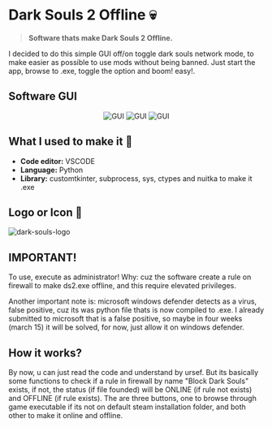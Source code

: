 # Dark Souls 2 Offline 💀
> **Software thats make Dark Souls 2 Offline.**

I decided to do this simple GUI off/on toggle dark souls network mode, to make easier as possible to use mods without being banned. Just start the app, browse to .exe, toggle the option and boom! easy!.

## Software GUI
<div align="center">
  <img alt="GUI" src="https://github.com/Ishidawg/Dark-SoulsII-Offline/blob/main/images/Capture1.PNG?raw=true">
  <img alt="GUI" src="https://github.com/Ishidawg/Dark-SoulsII-Offline/blob/main/images/Capture2.PNG?raw=true">
  <img alt="GUI" src="https://github.com/Ishidawg/Dark-SoulsII-Offline/blob/main/images/Capture3.PNG?raw=true">
</div>

## What I used to make it 📑
- **Code editor:** VSCODE
- **Language:** Python
- **Library:** customtkinter, subprocess, sys, ctypes and nuitka to make it .exe

## Logo or Icon 🎨
![dark-souls-logo](https://github.com/Ishidawg/Dark-SoulsII-Offline/blob/main/images/icon.png?raw=true)

## IMPORTANT!
To use, execute as administrator!
Why: cuz the software create a rule on firewall to make ds2.exe offline, and this require elevated privileges.

Another important note is: microsoft windows defender detects as a virus, false positive, cuz its was python file thats is now compiled to .exe.
I already submitted to microsoft that is a false positive, so maybe in four weeks (march 15) it will be solved, for now, just allow it on windows defender.

## How it works?
By now, u can just read the code and understand by ursef. But its basically some functions to check if a rule in firewall by name "Block Dark Souls" exists, if not, the status (if file founded) will be ONLINE (if rule not exists) and OFFLINE (if rule exists). The are three buttons, one to browse through game executable if its not on default steam installation folder, and both other to make it online and offline.
